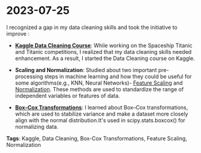 # 2023-07-25

I recognized a gap in my data cleaning skills and took the initiative to improve :

- **[Kaggle Data Cleaning Course](https://www.kaggle.com/learn/data-cleaning)**: While working on the Spaceship Titanic and Titanic competitions, I realized that my data cleaning skills needed enhancement. As a result, I started the Data Cleaning course on Kaggle.

- **Scaling and Normalization**: Studied about two important pre-processing steps in machine learning and how they could be useful for some algorithms(e.g., KNN, Neural Networks)- [Feature Scaling](https://en.wikipedia.org/wiki/Feature_scaling) and [Normalization](https://en.wikipedia.org/wiki/Normalization_(statistics)). These methods are used to standardize the range of independent variables or features of data.

- **[Box–Cox Transformations](https://en.wikipedia.org/wiki/Power_transform#Box%E2%80%93Cox_transformation)**: I learned about Box–Cox transformations, which are used to stabilize variance and make a dataset more closely align with the normal distribution.It's used in scipy.stats.boxcox() for normalizing data.

**Tags**: Kaggle, Data Cleaning, Box-Cox Transformations, Feature Scaling, Normalization
